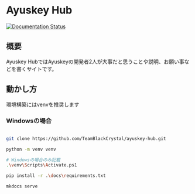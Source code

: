 # Ayuskey Hub

[![Documentation Status](https://readthedocs.org/projects/ayuskey-hub/badge/?version=latest)](https://ayuskey-hub.readthedocs.io/ja/latest/?badge=latest)

## 概要

Ayuskey HubではAyuskeyの開発者2人が大事だと思うことや説明、お願い事などを書くサイトです。

## 動かし方

環境構築にはvenvを推奨します

### Windowsの場合

```bash

git clone https://github.com/TeamBlackCrystal/ayuskey-hub.git

python -m venv venv

# Windowsの場合のみ記載
.\venv\Scripts\Activate.ps1

pip install -r .\docs\requirements.txt

mkdocs serve
```